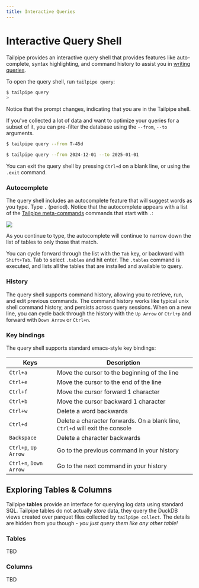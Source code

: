```yaml
---
title: Interactive Queries
---
```


# Interactive Query Shell
Tailpipe provides an interactive query shell that provides features like auto-complete, syntax highlighting, and command history to assist you in [writing queries](/docs/sql/tailpipe-sql).

To open the query shell, run `tailpipe query`:

```bash
$ tailpipe query
>
```

Notice that the prompt changes, indicating that you are in the Tailpipe shell.

If you've collected a lot of data and want to optimize your queries for a subset of it, you can pre-filter the database using the `--from`, `--to` arguments. 

```bash
$ tailpipe query --from T-45d

$ tailpipe query --from 2024-12-01 --to 2025-01-01
```

You can exit the query shell by pressing `Ctrl+d` on a blank line, or using the `.exit` command.


### Autocomplete
The query shell includes an autocomplete feature that will suggest words as you type.  Type `.` (period). Notice that the autocomplete appears with a list of the [Tailpipe meta-commands](/docs/reference/dot-commands/overview) commands that start with `.`:

![](/images/docs/auto-complete-1.png)

As you continue to type, the autocomplete will continue to narrow down the list of tables to only those that match.

You can cycle forward through the list with the `Tab` key, or backward with `Shift+Tab`.  Tab to select `.tables` and hit enter.  The `.tables` command is executed, and lists all the tables that are installed and available to query.


### History
The query shell supports command history, allowing you to retrieve, run, and edit previous commands.  The command history works like typical unix shell command history, and persists across query sessions.  When on a new line, you can cycle back through the history with the `Up Arrow` or `Ctrl+p` and forward with `Down Arrow` or `Ctrl+n`.


### Key bindings
The query shell supports standard emacs-style key bindings:

| Keys | Description
|-|-
| `Ctrl+a` |	Move the cursor to the beginning of the line
| `Ctrl+e` |	Move the cursor to the end of the line
| `Ctrl+f` |	Move the cursor forward 1 character
| `Ctrl+b` |	Move the cursor backward 1 character
| `Ctrl+w` |	Delete a word backwards
| `Ctrl+d` |	Delete a character forwards.  On a blank line, `Ctrl+d` will exit the console
| `Backspace` | Delete a character backwards
| `Ctrl+p`, `Up Arrow` |	Go to the previous command in your history
| `Ctrl+n`, `Down Arrow` |	Go to the next command in your history



## Exploring Tables & Columns

Tailpipe **tables** provide an interface for querying log data using standard SQL.  Tailpipe tables do not actually *store* data, they query the DuckDB views created over parquet files collected by `tailpipe collect`. The details are hidden from you though - *you just query them like any other table!*

### Tables

TBD

### Columns

TBD